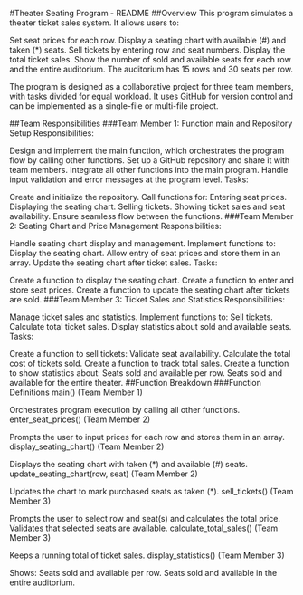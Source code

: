 #Theater Seating Program - README
##Overview
This program simulates a theater ticket sales system. It allows users to:

Set seat prices for each row.
Display a seating chart with available (#) and taken (*) seats.
Sell tickets by entering row and seat numbers.
Display the total ticket sales.
Show the number of sold and available seats for each row and the entire auditorium.
The auditorium has 15 rows and 30 seats per row.

The program is designed as a collaborative project for three team members, with tasks divided for equal workload. It uses GitHub for version control and can be implemented as a single-file or multi-file project.

##Team Responsibilities
###Team Member 1: Function main and Repository Setup
Responsibilities:

Design and implement the main function, which orchestrates the program flow by calling other functions.
Set up a GitHub repository and share it with team members.
Integrate all other functions into the main program.
Handle input validation and error messages at the program level.
Tasks:

Create and initialize the repository.
Call functions for:
Entering seat prices.
Displaying the seating chart.
Selling tickets.
Showing ticket sales and seat availability.
Ensure seamless flow between the functions.
###Team Member 2: Seating Chart and Price Management
Responsibilities:

Handle seating chart display and management.
Implement functions to:
Display the seating chart.
Allow entry of seat prices and store them in an array.
Update the seating chart after ticket sales.
Tasks:

Create a function to display the seating chart.
Create a function to enter and store seat prices.
Create a function to update the seating chart after tickets are sold.
###Team Member 3: Ticket Sales and Statistics
Responsibilities:

Manage ticket sales and statistics.
Implement functions to:
Sell tickets.
Calculate total ticket sales.
Display statistics about sold and available seats.
Tasks:

Create a function to sell tickets:
Validate seat availability.
Calculate the total cost of tickets sold.
Create a function to track total sales.
Create a function to show statistics about:
Seats sold and available per row.
Seats sold and available for the entire theater.
##Function Breakdown
###Function Definitions
main() (Team Member 1)

Orchestrates program execution by calling all other functions.
enter_seat_prices() (Team Member 2)

Prompts the user to input prices for each row and stores them in an array.
display_seating_chart() (Team Member 2)

Displays the seating chart with taken (*) and available (#) seats.
update_seating_chart(row, seat) (Team Member 2)

Updates the chart to mark purchased seats as taken (*).
sell_tickets() (Team Member 3)

Prompts the user to select row and seat(s) and calculates the total price.
Validates that selected seats are available.
calculate_total_sales() (Team Member 3)

Keeps a running total of ticket sales.
display_statistics() (Team Member 3)

Shows:
Seats sold and available per row.
Seats sold and available in the entire auditorium.

